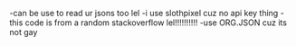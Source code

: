-can be use to read ur jsons too lel
-i use slothpixel cuz no api key thing
-this code is from a random stackoverflow lel!!!!!!!!!!
-use ORG.JSON cuz its not gay
